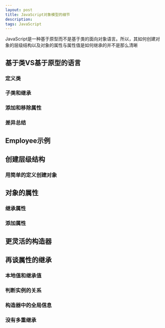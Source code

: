 ```yaml
---
layout: post
title: JavaScript对象模型的细节
description: 
tags: JavaScript
---
```


JavaScript是一种基于原型而不是基于类的面向对象语言。所以，其如何创建对象的层级结构以及对象的属性与属性值是如何继承的并不是那么清晰

## 基于类VS基于原型的语言

### 定义类

### 子类和继承

### 添加和移除属性

### 差异总结



## Employee示例



## 创建层级结构

### 用简单的定义创建对象



## 对象的属性

### 继承属性

### 添加属性



## 更灵活的构造器



## 再谈属性的继承

### 本地值和继承值

### 判断实例的关系

### 构造器中的全局信息

### 没有多重继承

